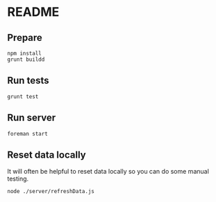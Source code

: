 # README #

## Prepare ##

```
npm install
grunt buildd
```

## Run tests ##

```grunt test```

## Run server ##

```foreman start```

## Reset data locally ##

It will often be helpful to reset data locally so you can do some manual testing.

```node ./server/refreshData.js```
